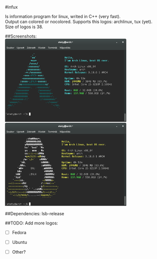 #infux

Is information program for linux, writed in C++ (very fast). <br>
Output can colored or nocolored.
Supports this logos: archlinux, tux (yet).<br>
Size of logos is 38.

##Screenshots:
<img src="https://raw.githubusercontent.com/petr-stety-stetka/infux/master/screenshots/screenshot-arch.png" width="400px" /> <img src="https://github.com/petr-stety-stetka/infux/blob/master/screenshots/screenshot-tux.png" width="400px" />

##Dependencies:
lsb-release

##TODO:
Add more logos:
- [ ] Fedora
- [ ] Ubuntu
- [ ] Other?

